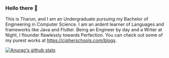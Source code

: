 ### Hello there 👋

This is Tharun, and I am an Undergraduate pursuing my Bachelor of Engineering in Computer Science. I am an ardent learner of Languages and frameworks like Java and Flutter.
Being an Engineer by day and a Writer at Night, I flounder flawlessly towards Perfection. You can check out some of my purest works at https://cipherschools.com/blogs.

[![Anurag's github stats](https://github-readme-stats.vercel.app/api?username=tharunc)](https://github.com/anuraghazra/github-readme-stats)
